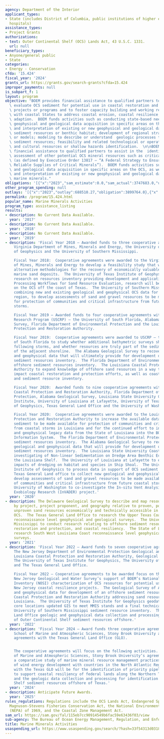 ```yaml
---
agency: Department of the Interior
applicant_types:
- State (includes District of Columbia, public institutions of higher education and
  hospitals)
assistance_types:
- Project Grants
authorizations:
- text: Outer Continental Shelf (OCS) Lands Act, 43 U.S.C. 1331.
  url: null
beneficiary_types:
- Anyone/general public
- State
categories:
- Energy - Conservation
cfda: '15.424'
fiscal_year: '2024'
grants_url: https://grants.gov/search-grants?cfda=15.424
improper_payments: null
is_subpart_f: 1
layout: program
objective: "BOEM provides financial assistance to qualified partners to identify and\
  \ evaluate OCS sediment for potential use in coastal restoration and beach nourishment\
  \ projects or programs and to foster capacity building and working relationships\
  \ with coastal States to address coastal erosion, coastal resilience, and climate\
  \ adaption.  BOEM funds activities such as conducting state-based needs assessments;\
  \ geophysical and geological data acquisition in specific areas on the OCS; analysis\
  \ and interpretation of existing or new geophysical and geological data to delineate\
  \ sediment resources or benthic habitat; development of regional stratigraphic interpretations\
  \ or models; modeling to describe or understand  geologic processes that affect\
  \ sediment resources; feasibility and related technological or operations studies;\
  \ and cultural resources or shallow hazards identification.  \n\nBOEM also provides\
  \ financial assistance to qualified partners to assist in the  identification and\
  \ assessment of other potential OCS mineral resources such as critical minerals\
  \ (as defined by Executive Order 13817 – “A Federal Strategy to Ensure Secure and\
  \ Reliable Supplies of Critical Minerals”).  BOEM funds activities such as geophysical\
  \ and geological data acquisition in specific areas on the OCS, as well as analysis\
  \ and interpretation of existing or new geophysical and geological data to delineate\
  \ marine minerals."
obligations: '[{"x":"2023","sam_estimate":0.0,"sam_actual":3747683.0,"usa_spending_actual":3609309.45},{"x":"2024","sam_estimate":0.0,"sam_actual":3432785.0,"usa_spending_actual":3397997.13},{"x":"2025","sam_estimate":0.0,"sam_actual":0.0,"usa_spending_actual":-13.0}]'
other_program_spending: null
outlays: '[{"x":"2023","outlay":688510.27,"obligation":3899764.0},{"x":"2024","outlay":3059.51,"obligation":925000.0},{"x":"2025","outlay":0.0,"obligation":0.0}]'
permalink: /program/15.424.html
popular_name: Marine Minerals Activities
program_type: assistance_listing
results:
- description: No Current Data Available.
  year: '2017'
- description: No Current Data Available.
  year: '2018'
- description: No Current Data Available.
  year: '2019'
- description: 'Fiscal Year 2018 – Awarded funds to three cooperative agreements with;
    Virginia Department of Mines, Minerals and Energy, the University of Texas Institute
    of Geophysics and the University of Southern Mississippi.

    Fiscal Year 2018:  Cooperative agreements were awarded to the Virginia Department
    of Mines, Minerals and Energy to develop a feasibility study that will examine
    alternative methodologies for the recovery of economically valuable minerals from
    marine sand deposits.  The University of Texas Institute of Geophysics providing
    research on resources inventory providing development and application of Geophysical
    Processing Workflows for Sand Resource Evaluation, research will be conducted
    on the OCS off the coast of Texas.  The University of Southern Mississippi study
    combining new and existing geological and geophysical OCS data for a multi-state
    region, to develop assessments of sand and gravel resources to be made available
    for protection of communities and critical infrastructure from future coastal
    storms.

    Fiscal Year 2019 – Awarded funds to four cooperative agreements with U.S. Coastal
    Research Program (USCRP) – the University of South Florida, Alabama Geological
    Survey, Florida Department of Environmental Protection and the Louisiana Coastal
    Protection and Restoration Authority.

    Fiscal Year 2019:  Cooperative agreements were awarded to USCRP – the University
    of South Florida to study whether additional bathymetric surveys should be performed
    following storms, and whether resources are truly part of the sediment budget
    of the adjacent shoreline.  The Alabama Geological Survey to recover legacy geological
    and geophysical data that will ultimately provide for development of an offshore
    sediment resources inventory.  The Florida Department of Environmental Protection
    offshore sediment resources inventory.  The Louisiana Coastal Protection and Restoration
    Authority to expand knowledge of offshore sand resources in a way that can positively
    impact coastal restoration and protection efforts, as well as coastal resiliency
    and sediment resource inventory.

    Fiscal Year 2020:  Awarded funds to nine cooperative agreements with the Louisiana
    Coastal Protection and Restoration Authority, Florida Department of Environmental
    Protection, Alabama Geological Survey, Louisiana State University Coastal Marine
    Institute, University of Louisiana at Lafayette, University of Texas Institute
    of Geophysics, Texas General Land Office and the University of Washington.

    Fiscal Year 2020:  Cooperative agreements were awarded to the Louisiana Coast
    Protection and Restoration Authority to increase the available datasets for restoration-quality
    sediment to be made available for protection of communities and critical infrastructure
    from coastal storms in Louisiana and for the continued effort to incorporate geological
    and geophysical legacy data from the State of Louisiana into the BOEM Marine Minerals
    Information System.  The Florida Department of Environmental Protection offshore
    sediment resources inventory.  The Alabama Geological Survey to recover legacy
    geological and geophysical data that will provide for development of an offshore
    sediment resources inventory.  The Louisiana State University Coastal Marine Institute
    investigating of Non-linear Sedimentation on Dredge Area Benthic Ecosystem on
    the Louisiana Shelf.  The University of Louisiana at Lafayette to examine the
    impacts of dredging on habitat and species in Ship Shoal.  The University of Texas
    Institute of Geophysics to process data in support of OCS sediment inventory.  The
    Texas General Land office to collect new geological and geophysical OCS data to
    develop assessments of sand and gravel resources to be made available for protection
    of communities and critical infrastructure from future coastal storms in Texas.  The
    University of Washington to co-investigate the In-situ Vent Analysis Divebot for
    Exobiology Research (InVADER) project.'
  year: '2020'
- description: The Delaware Geological Survey to describe and map resource demand
    by project, project proponent, and geography relative to proven, potential, and
    unproven sand resources economically and technically accessible in the adjacent
    OCS.  The Texas General Land Office to research the Upper Texas Coast conducting
    reconnaissance level geophysical and geological surveys.  The University of Southern
    Mississippi to conduct research relating to offshore sediment resources, coastal
    restoration and protection, and coastal resiliency.  The State of Louisiana to
    research South West Louisiana Coast reconnaissance level geophysical and geological
    surveys.
  year: '2021'
- description: 'Fiscal Year 2022 – Award funds to seven cooperative agreements with
    The New Jersey Department of Environmental Protection Geological and Water Survey,
    Louisiana Coastal Protection and Restoration Authority, Geological Survey of Alabama,
    The University of Texas Institute for Geophysics, The University of Southern Mississippi,
    and The Texas General Land Office.

    Fiscal Year 2022 – Cooperative agreements to be awarded focus on the following.  The
    New Jersey Geological and Water Survey’s support of BOEM’s National Offshore Sand
    Inventory (NOSI) characterization of OCS resources for potential use in upcoming
    New Jersey coastal resilience projects.  The Geological Survey of Alabama geological
    and geophysical data for development of an offshore sediment resources inventory.  Louisiana
    Coastal Protection and Restoration Authority addressing sand resource needs offshore
    Louisiana.  The University of Texas Institute for Geophysics geodatabase with
    core locations updated GIS to meet MMIS stands and a final technical report.  The
    University of Southern Mississippi sediment resource inventory.  The Texas General
    Land Office geologic and geophysical data collection and processing for identification
    of Outer Continental Shelf sediment resources offshore.'
  year: '2022'
- description: 'Fiscal Year 2024 – Award funds three cooperative agreement with The
    School of Marine and Atmospheric Sciences, Stony Brook University and two cooperative
    agreements with the Texas General Land Office (GLO).


    The cooperative agreements will focus on the following activities. The School
    of Marine and Atmospheric Sciences, Stony Brook University’s agreement will be
    a comparative study of marine mineral resource management practices in the context
    of wind energy development with countries in the North Atlantic Region. The agreements
    with the Texas GLO will be for the identification of priority pipelines for removal
    to support coastal resiliency of federal lands along the Northern Texas coastline
    and the geologic data collection and processing for identification of Outer Continental
    Shelf sediment resources offshore of Texas.'
  year: '2024'
- description: Anticipate Future Awards.
  year: '2025'
rules_regulations: Regulations include the OCS Lands Act, Endangered Species Act,
  Magnuson-Stevens Fisheries Conservation Act, the National Environmental Policy Act
  (NEPA) of 1969, and the Coastal Zone Management Act.
sam_url: https://sam.gov/fal/115eb7cc90914549b6fac59e63436f03/view
sub-agency: The Bureau of Ocean Energy Management, Regulation, and Enforcement
title: Marine Minerals Activities
usaspending_url: https://www.usaspending.gov/search/?hash=33f54313d031832b8ff3b8e096fa2618
---
```


